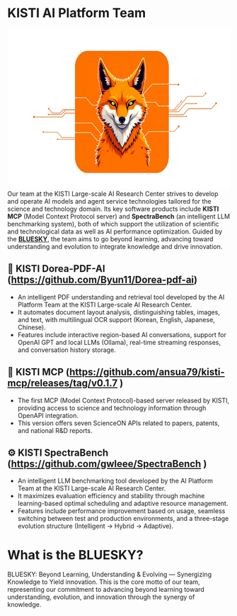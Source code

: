 # KISTI AI Platform Team
<img src="bluesky-logo-wide.png" alt="KISTI AI Platform Team" height=360 style="margin-right: 20px;">
Our team at the KISTI Large-scale AI Research Center strives to develop and operate AI models and agent service technologies tailored for the science and technology domain.  
Its key software products include <strong>KISTI MCP</strong> (Model Context Protocol server) and <strong>SpectraBench</strong> (an intelligent LLM benchmarking system), both of which support the utilization of scientific and technological data as well as AI performance optimization.  
Guided by the <a href="#what-is-the-bluesky"><strong>BLUESKY</strong></a>, the team aims to go beyond learning, advancing toward understanding and evolution to integrate knowledge and drive innovation.

## 📄 KISTI Dorea-PDF-AI (https://github.com/Byun11/Dorea-pdf-ai)
- An intelligent PDF understanding and retrieval tool developed by the AI Platform Team at the KISTI Large-scale AI Research Center.
- It automates document layout analysis, distinguishing tables, images, and text, with multilingual OCR support (Korean, English, Japanese, Chinese).
- Features include interactive region-based AI conversations, support for OpenAI GPT and local LLMs (Ollama), real-time streaming responses, and conversation history storage.

## 📡 KISTI MCP (https://github.com/ansua79/kisti-mcp/releases/tag/v0.1.7 )
- The first MCP (Model Context Protocol)-based server released by KISTI, providing access to science and technology information through OpenAPI integration.
- This version offers seven ScienceON APIs related to papers, patents, and national R&D reports.

## ⚙️ KISTI SpectraBench (https://github.com/gwleee/SpectraBench )
- An intelligent LLM benchmarking tool developed by the AI Platform Team at the KISTI Large-scale AI Research Center.
- It maximizes evaluation efficiency and stability through machine learning-based optimal scheduling and adaptive resource management.
- Features include performance improvement based on usage, seamless switching between test and production environments, and a three-stage evolution structure (Intelligent → Hybrid → Adaptive).

# What is the BLUESKY?
BLUESKY: Beyond Learning, Understanding & Evolving — Synergizing Knowledge to Yield innovation.
This is the core motto of our team, representing our commitment to advancing beyond learning toward understanding, evolution, and innovation through the synergy of knowledge.


